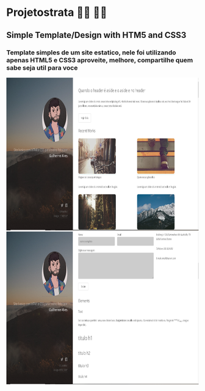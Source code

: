 # Projetostrata :technologist: :mage_man:

<h2> Simple Template/Design with HTM5 and CSS3 </h2>
<h3> Template simples de um site estatico, nele foi utilizando apenas HTML5 e CSS3 aproveite, melhore, compartilhe quem sabe seja util para voce</h3>
<img src="ilustration/stratailustration.PNG" width="900" height="400" />
<img src="ilustration/stratailustration2.PNG" width="900" height="400" />
